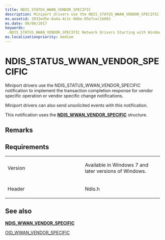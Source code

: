 ```yaml
---
title: NDIS_STATUS_WWAN_VENDOR_SPECIFIC
description: Miniport drivers use the NDIS_STATUS_WWAN_VENDOR_SPECIFIC notification to implement the transaction completion response for vendor specific operation or vendor specific change notifications.
ms.assetid: 2032ed5e-8a4a-4c1c-9dbe-05e7cec1b683
ms.date: 08/08/2017
keywords: 
 -NDIS_STATUS_WWAN_VENDOR_SPECIFIC Network Drivers Starting with Windows Vista
ms.localizationpriority: medium
---
```


# NDIS\_STATUS\_WWAN\_VENDOR\_SPECIFIC


Miniport drivers use the NDIS\_STATUS\_WWAN\_VENDOR\_SPECIFIC notification to implement the transaction completion response for vendor specific operation or vendor specific change notifications.

Miniport drivers can also send unsolicited events with this notification.

This notification uses the [**NDIS\_WWAN\_VENDOR\_SPECIFIC**](https://docs.microsoft.com/windows-hardware/drivers/ddi/content/ndiswwan/ns-ndiswwan-_ndis_wwan_vendor_specific) structure.

Remarks
-------

Requirements
------------

<table>
<colgroup>
<col width="50%" />
<col width="50%" />
</colgroup>
<tbody>
<tr class="odd">
<td><p>Version</p></td>
<td><p>Available in Windows 7 and later versions of Windows.</p></td>
</tr>
<tr class="even">
<td><p>Header</p></td>
<td>Ndis.h</td>
</tr>
</tbody>
</table>

## See also


[**NDIS\_WWAN\_VENDOR\_SPECIFIC**](https://docs.microsoft.com/windows-hardware/drivers/ddi/content/ndiswwan/ns-ndiswwan-_ndis_wwan_vendor_specific)

[OID\_WWAN\_VENDOR\_SPECIFIC](oid-wwan-vendor-specific.md)

 

 




